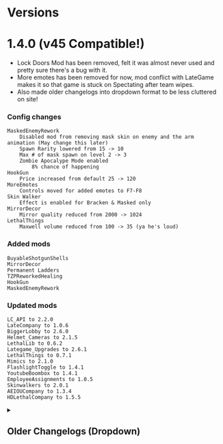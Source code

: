 # Versions
# 1.4.0 (v45 Compatible!)
<ul>
    <li> Lock Doors Mod has been removed, felt it was almost never used and pretty sure there's a bug with it. </li>
    <li> More emotes has been removed for now, mod conflict with LateGame makes it so that game is stuck on Spectating after team wipes. </li>
    <li> Also made older changelogs into dropdown format to be less cluttered on site!</li>
</ul>

### Config changes
    MaskedEnemyRework
        Disabled mod from removing mask skin on enemy and the arm animation (May change this later)
        Spawn Rarity lowered from 15 -> 10
        Max # of mask spawn on level 2 -> 3
        Zombie Apocalype Mode enabled
            8% chance of happening
    HookGun
        Price increased from default 25 -> 120
    MoreEmotes
        Controls moved for added emotes to F7-F8
    Skin Walker
        Effect is enabled for Bracken & Masked only
    MirrorDecor
        Mirror quality reduced from 2000 -> 1024
    LethalThings
        Maxwell volume reduced from 100 -> 35 (ya he's loud)

### Added mods
    BuyableShotgunShells
    MirrorDecor
    Permanent Ladders
    TZPReworkedHealing
    HookGun
    MaskedEnemyRework

### Updated mods
    LC_API to 2.2.0
    LateCompany to 1.0.6
    BiggerLobby to 2.6.0
    Helmet_Cameras to 2.1.5
    LethalLib to 0.6.2
    Lategame_Upgrades to 2.6.1
    LethalThings to 0.7.1
    Mimics to 2.1.0
    FlashlightToggle to 1.4.1
    YoutubeBoombox to 1.4.1
    EmployeeAssignments to 1.0.5
    Skinwalkers to 2.0.1
    AEIOUCompany to 1.3.4
    HDLethalCompany to 1.5.5

<details>
    <summary><h2>Older Changelogs (Dropdown)</h2></summary>

<details>
    <summary><h2>1.3.1</h2></summary>
    <ul>
        <li> Lethal Company Enhancer has been removed for now, (I believe) causing lobby to get stuck after a wipe </li>
    </ul>

### Updated mods
    YoutubeBoombox to 1.3.0
    HDLethalCompany to 1.5.3
    More_Emotes to 1.1.1
    LethalLib to 0.6.0
    LethalThings to 0.6.0
</details>

<details>
    <summary><h2>1.3.0</h2></summary>

### Config changes
    Lethal Company Enhancer
        Set items lost on team death to be 50/50 per item
    Skin Walker
        Effect is enabled only for Bracken
    More Emotes
        Controls moved for added emotes to F4-F6
    AEIOUCompany
        Default volume reduced from 1 -> 0.5
        
### Added mods
    CommandHandler
    YoutubeBoombox
    amnsoft-EmployeeAssignments
    Skinwalkers
    AEIOUCompany
    Lethal Company Enhancer
    MoreItems
    JumpDelayPatch
    HDLethalCompany

### Updated mods
	LethalLib to 0.5.2
	Lategame_Upgrades to 2.1.0
	LethalThings to 0.5.4
	Mimics to 1.1.1
	More_Emotes to 1.1.0
</details>

<details>
    <summary><h2>1.2.1</h2></summary>
    <ul>
        <li>Brutal Company Plus has been removed for now until a bug where previous event not properly being removed is fixed</li>
    </ul>

### Updated mods
    Mimics to 1.1.0 (now makes it possible to change how many mimics spawn!)
    Lethal Things to 0.5.0

</details>

<details>
    <summary><h2>1.2.0</h2></summary>
    <ul>
        <li>Added config changes to balance few of the mods</li>
    </ul>

### Config changes
    Lategame Upgrades
        Most of the prices have been increased and movement related effects nerfed.
        Discombobulator stun duration & price buffed. (And few others)
    Weather Multipliers
        Item values multiplier from all weathers lowered considerably
    Brutual Company Plus
        Few of the 'unfair' events have been disabled
    More Emotes
        Control moved to F3 to remove conflict with ItemQuickSwitch
    Helmet_Cameras
        Default quality of camera bumped up from 0 to 3 (1 under highest)
### Added mods
    Flashlight Toggle
    Always Hear Active Walkies
    Let Me Look Down
    More Emotes
    Push Company
    FPSSpectate
    EladsHUD
    Hide Chat
    Fix Centipede Lag
### Updated mods
    Weather Multipliers to 1.0.0
    Mimics to 1.0.3
    Brutal Company Plus to 3.1.0

</details>

<details>
    <summary><h2>1.1.0</h2></summary>

### Added mods
	Brutal Company Plus
	Lock Doors Mod
	Mimics
	Lethal Things to 0.4.0

</details>

<details>
    <summary><h2>1.0.1</h2></summary>
    
### Updated mods
	Lategame Upgrades to 2.0.0
	Helmet_Cameras to 2.1.3
	
</details>

<details>
    <summary><h2>1.0.0</h2></summary>
    
<ul>
    <li> Released! </li>
</ul> 
</details>


</details>